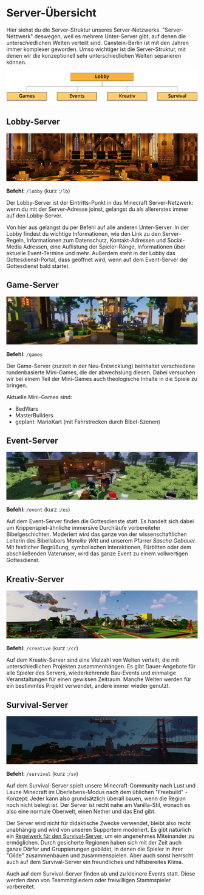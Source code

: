 # Server-Übersicht

Hier siehst du die Server-Struktur unseres Server-Netzwerks. "Server-Netzwerk" deswegen, weil es mehrere
Unter-Server gibt, auf denen die unterschiedlichen Welten verteilt sind. Canstein-Berlin ist mit den Jahren immer 
komplexer geworden. Umso wichtiger ist die Server-Struktur, mit denen wir die konzeptionell sehr unterschiedlichen 
Welten separieren können.

![Server-Struktur](./images/Server-Struktur.png)

## Lobby-Server

![Lobby-Server](./images/server/Lobby.png)

**Befehl:** `/lobby` (kurz :`/lb`)

Der Lobby-Server ist der Eintritts-Punkt in das Minecraft Server-Netzwerk: wenn du mit der Server-Adresse joinst, 
gelangst du als allererstes immer auf den Lobby-Server.

Von hier aus gelangst du per Befehl auf alle anderen Unter-Server. In der Lobby findest du wichtige Informationen, 
wie den Link zu den Server-Regeln, Informationen zum Datenschutz, Kontakt-Adressen und Social-Media Adressen, eine 
Auflistung der Spieler-Ränge, Informationen über aktuelle Event-Termine und mehr. Außerdem steht in der Lobby das 
Gottesdienst-Portal, dass geöffnet wird, wenn auf dem Event-Server der Gottesdienst bald startet.

## Game-Server

![Game-Server](./images/server/Games.png)

**Befehl:** `/games`

Der Game-Server (zurzeit in der Neu-Entwicklung) beinhaltet verschiedene rundenbasierte Mini-Games, die der 
abwechslung diesen. Dabei versuchen wir bei einem Teil der Mini-Games auch theologische Inhalte in die 
Spiele zu bringen.

Aktuelle Mini-Games sind:

- BedWars
- MasterBuilders
- geplant: MarioKart (mit Fahrstrecken durch Bibel-Szenen)

## Event-Server

![Event-Server](./images/server/Events.png)

**Befehl:** `/event` (kurz :`/es`)

Auf dem Event-Server finden die Gottesdienste statt. Es handelt sich dabei um Krippenspiel-ähnliche immersive
Durchläufe vorbereiteter Bibelgeschichten. Moderiert wird das ganze von der wissenschaftlichen Leiterin des 
Bibellabors _Mareike Witt_ und unserem Pfarrer _Sascha Gebauer_. Mit festlicher Begrüßung, symbolischen
Interaktionen, Fürbitten oder dem abschließenden Vaterunser, wird das ganze Event zu einem vollwertigen Gottesdienst.

## Kreativ-Server

![Kreativ-Server](./images/server/Kreativ.png)

**Befehl:** `/creative` (kurz :`/cr`)

Auf dem Kreativ-Server sind eine Vielzahl von Welten verteilt, die mit unterschiedlichen Projekten zusammenhängen.
Es gibt Dauer-Angebote für alle Spieler des Servers, wiederkehrende Bau-Events und einmalige Veranstaltungen für
einen gewissen Zeitraum. Manche Welten werden für ein bestimmtes Projekt verwendet, andere immer wieder genutzt.

## Survival-Server

![Survival-Server](./images/server/Survival.png)

**Befehl:** `/survival` (kurz :`/sv`)

Auf dem Survival-Server spielt unsere Minecraft-Community nach Lust und Laune Minecraft im Überlebens-Modus nach dem
üblichen "Freebuild" - Konzept: Jeder kann also grundsätzlich überall bauen, wenn die Region noch nicht belegt ist. 
Der Server ist recht nahe am Vanilla-Stil, wonach es also eine normale Oberwelt, einen Nether und das End gibt.

Der Server wird nicht für didaktische Zwecke verwendet, bleibt also recht unabhängig und wird von unseren Supportern 
moderiert. Es gibt natürlich ein [Regelwerk für den Survival-Server](https://canstein-berlin.de/regeln-im-survival-server),
um ein angenehmes Miteinander zu ermöglichen. Durch gesicherte Regionen haben sich mit der Zeit auch ganze Dörfer 
und Gruppierungen gebildet, in denen die Spieler in ihrer "Gilde" zusammenbauen und zusammenspielen. Aber auch sonst 
herrscht auch auf dem Survival-Server ein freundliches und hilfsbereites Klima.

Auch auf dem Survival-Server finden ab und zu kleinere Events statt. Diese werden dann von Teammitgliedern oder 
freiwilligen Stammspieler vorbereitet.
